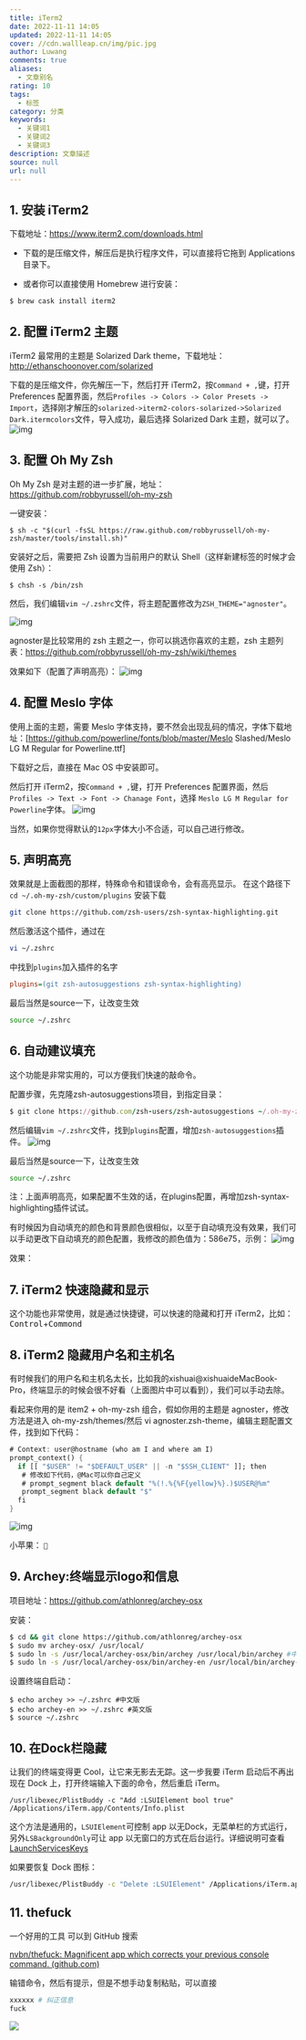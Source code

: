 ```yaml
---
title: iTerm2
date: 2022-11-11 14:05
updated: 2022-11-11 14:05
cover: //cdn.wallleap.cn/img/pic.jpg
author: Luwang
comments: true
aliases:
  - 文章别名
rating: 10
tags:
  - 标签
category: 分类
keywords:
  - 关键词1
  - 关键词2
  - 关键词3
description: 文章描述
source: null
url: null
---
```


## 1. 安装 iTerm2

下载地址：<https://www.iterm2.com/downloads.html>

- 下载的是压缩文件，解压后是执行程序文件，可以直接将它拖到 Applications 目录下。

- 或者你可以直接使用 Homebrew 进行安装：

```zsh
$ brew cask install iterm2
```

## 2. 配置 iTerm2 主题

iTerm2 最常用的主题是 Solarized Dark theme，下载地址：<http://ethanschoonover.com/solarized>

下载的是压缩文件，你先解压一下，然后打开 iTerm2，按`Command + ,`键，打开 Preferences 配置界面，然后`Profiles -> Colors -> Color Presets -> Import`，选择刚才解压的`solarized->iterm2-colors-solarized->Solarized Dark.itermcolors`文件，导入成功，最后选择 Solarized Dark 主题，就可以了。
![img](https://gitee.com/wallleap/cdn/raw/master/img/202202161102122.png)

## 3. 配置 Oh My Zsh

Oh My Zsh 是对主题的进一步扩展，地址：<https://github.com/robbyrussell/oh-my-zsh>

一键安装：

```shell
$ sh -c "$(curl -fsSL https://raw.github.com/robbyrussell/oh-my-zsh/master/tools/install.sh)"
```

安装好之后，需要把 Zsh 设置为当前用户的默认 Shell（这样新建标签的时候才会使用 Zsh）：

```shell
$ chsh -s /bin/zsh
```

然后，我们编辑`vim ~/.zshrc`文件，将主题配置修改为`ZSH_THEME="agnoster"`。

![img](https://gitee.com/wallleap/cdn/raw/master/img/202202161102464.png)

agnoster是比较常用的 zsh 主题之一，你可以挑选你喜欢的主题，zsh 主题列表：<https://github.com/robbyrussell/oh-my-zsh/wiki/themes>

效果如下（配置了声明高亮）：
![img](https://gitee.com/wallleap/cdn/raw/master/img/202202161102760.png)

## 4. 配置 Meslo 字体

使用上面的主题，需要 Meslo 字体支持，要不然会出现乱码的情况，字体下载地址：[<https://github.com/powerline/fonts/blob/master/Meslo> Slashed/Meslo LG M Regular for Powerline.ttf]

下载好之后，直接在 Mac OS 中安装即可。

然后打开 iTerm2，按`Command + ,`键，打开 Preferences 配置界面，然后`Profiles -> Text -> Font -> Chanage Font`，选择 `Meslo LG M Regular for Powerline`字体。
![img](https://gitee.com/wallleap/cdn/raw/master/img/202202161103227.png)

当然，如果你觉得默认的`12px`字体大小不合适，可以自己进行修改。

## 5. 声明高亮

效果就是上面截图的那样，特殊命令和错误命令，会有高亮显示。
在这个路径下 `cd ~/.oh-my-zsh/custom/plugins` 安装下载

```bash
git clone https://github.com/zsh-users/zsh-syntax-highlighting.git
```

然后激活这个插件，通过在

```bash
vi ~/.zshrc 
```

中找到`plugins`加入插件的名字

```ini
plugins=(git zsh-autosuggestions zsh-syntax-highlighting)
```

最后当然是source一下，让改变生效

```bash
source ~/.zshrc
```

## 6. 自动建议填充

这个功能是非常实用的，可以方便我们快速的敲命令。

配置步骤，先克隆zsh-autosuggestions项目，到指定目录：

```ruby
$ git clone https://github.com/zsh-users/zsh-autosuggestions ~/.oh-my-zsh/custom/plugins/zsh-autosuggestions
```

然后编辑`vim ~/.zshrc`文件，找到`plugins`配置，增加`zsh-autosuggestions`插件。
![img](https://gitee.com/wallleap/cdn/raw/master/img/202202161103610.png)

最后当然是source一下，让改变生效

```bash
source ~/.zshrc
```

注：上面声明高亮，如果配置不生效的话，在plugins配置，再增加zsh-syntax-highlighting插件试试。

有时候因为自动填充的颜色和背景颜色很相似，以至于自动填充没有效果，我们可以手动更改下自动填充的颜色配置，我修改的颜色值为：586e75，示例：
![img](https://gitee.com/wallleap/cdn/raw/master/img/202202161103625.png)

效果：

## 7. iTerm2 快速隐藏和显示

这个功能也非常使用，就是通过快捷键，可以快速的隐藏和打开 iTerm2，比如：<kbd>Control</kbd>+<kbd>Commond</kbd>

## 8. iTerm2 隐藏用户名和主机名

有时候我们的用户名和主机名太长，比如我的xishuai@xishuaideMacBook-Pro，终端显示的时候会很不好看（上面图片中可以看到），我们可以手动去除。

看起来你用的是 item2 + oh-my-zsh 组合，假如你用的主题是 agnoster，修改方法是进入 oh-my-zsh/themes/然后 vi agnoster.zsh-theme，编辑主题配置文件，找到如下代码：

```dart
# Context: user@hostname (who am I and where am I)
prompt_context() {
  if [[ "$USER" != "$DEFAULT_USER" || -n "$SSH_CLIENT" ]]; then
   # 修改如下代码，@Mac可以你自己定义
   # prompt_segment black default "%(!.%{%F{yellow}%}.)$USER@%m"
   prompt_segment black default "$"
  fi
}
```

![img](https://gitee.com/wallleap/cdn/raw/master/img/202202161103310.png)

小苹果： ``

## 9. Archey:终端显示logo和信息

项目地址：<https://github.com/athlonreg/archey-osx>

安装：

```zsh
$ cd && git clone https://github.com/athlonreg/archey-osx 
$ sudo mv archey-osx/ /usr/local/ 
$ sudo ln -s /usr/local/archey-osx/bin/archey /usr/local/bin/archey #中文版
$ sudo ln -s /usr/local/archey-osx/bin/archey-en /usr/local/bin/archey-en #英文版
```

设置终端自启动：

```
$ echo archey >> ~/.zshrc #中文版
$ echo archey-en >> ~/.zshrc #英文版
$ source ~/.zshrc 
```

## 10. 在Dock栏隐藏

让我们的终端变得更 Cool，让它来无影去无踪。这一步我要 iTerm 启动后不再出现在 Dock 上，打开终端输入下面的命令，然后重启 iTerm。

```
/usr/libexec/PlistBuddy -c "Add :LSUIElement bool true" /Applications/iTerm.app/Contents/Info.plist
```

这个方法是通用的，`LSUIElement`可控制 app 以无Dock，无菜单栏的方式运行，另外`LSBackgroundOnly`可让 app 以无窗口的方式在后台运行。详细说明可查看 [LaunchServicesKeys](https://developer.apple.com/library/archive/documentation/General/Reference/InfoPlistKeyReference/Articles/LaunchServicesKeys.html)

如果要恢复 Dock 图标：

```zsh
/usr/libexec/PlistBuddy -c "Delete :LSUIElement" /Applications/iTerm.app/Contents/Info.plist
```

## 11. thefuck

一个好用的工具 可以到 GitHub 搜索

[nvbn/thefuck: Magnificent app which corrects your previous console command. (github.com)](https://github.com/nvbn/thefuck)

输错命令，然后有提示，但是不想手动复制粘贴，可以直接

```sh
xxxxxx # 纠正信息
fuck
```

![](https://cdn.wallleap.cn/img/pic/illustrtion/202211111405186.gif)
